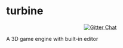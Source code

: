 # turbine

<p align="center">
  <a href="https://gitter.im/PistonDevelopers/turbine">
    <img src="https://img.shields.io/badge/GITTER-join%20chat-green.svg?style=flat-square" alt="Gitter Chat">
  </a>
</p>

A 3D game engine with built-in editor
